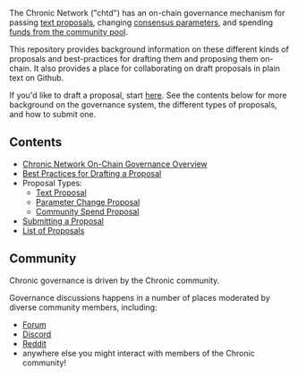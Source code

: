 The Chronic Network ("chtd") has an on-chain governance mechanism for passing 
[text proposals](./text), 
changing [consensus parameters](./params-change), 
and spending [funds from the community pool](./community-pool-spend).

This repository provides background information on these different kinds of proposals
and best-practices for drafting them and proposing them on-chain. 
It also provides a place for collaborating on draft proposals in plain text on Github.

If you'd like to draft a proposal, start [here](./best_practices.md).
See the contents below for more background on the governance system,
the different types of proposals, and how to submit one.

## Contents

- [Chronic Network On-Chain Governance Overview](./overview.md)
- [Best Practices for Drafting a Proposal](./best_practices.md)
- Proposal Types:
    - [Text Proposal](./text)
    - [Parameter Change Proposal](./params-change)
    - [Community Spend Proposal](./community-pool-spend)
- [Submitting a Proposal](./submitting.md)
- [List of Proposals](./proposals)

## Community

Chronic governance is driven by the Chronic community.

Governance discussions happens in a number of places moderated by diverse
community members, including:

- [Forum](http://forum.cosmos.network/)
- [Discord](https://discord.gg/FQfwATWZk7)
- [Reddit](http://reddit.com/r/chronicnetwork)
- anywhere else you might interact with members of the Chronic community!
